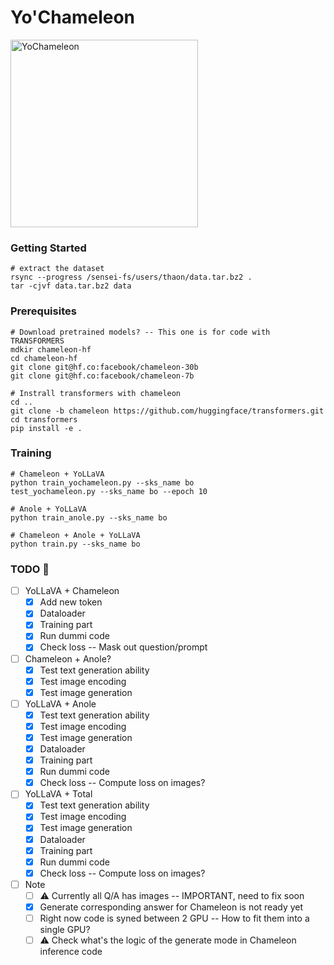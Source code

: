 # Yo'Chameleon

<img src="./images/yochameleon.png" alt="YoChameleon" width="300">

### Getting Started

```
# extract the dataset
rsync --progress /sensei-fs/users/thaon/data.tar.bz2 .
tar -cjvf data.tar.bz2 data
```

### Prerequisites

```
# Download pretrained models? -- This one is for code with TRANSFORMERS
mdkir chameleon-hf
cd chameleon-hf
git clone git@hf.co:facebook/chameleon-30b
git clone git@hf.co:facebook/chameleon-7b

# Instrall transformers with chameleon
cd ..
git clone -b chameleon https://github.com/huggingface/transformers.git
cd transformers
pip install -e .
```

### Training

```
# Chameleon + YoLLaVA
python train_yochameleon.py --sks_name bo
test_yochameleon.py --sks_name bo --epoch 10

# Anole + YoLLaVA
python train_anole.py --sks_name bo

# Chameleon + Anole + YoLLaVA
python train.py --sks_name bo
```



### TODO 📝

- [ ] YoLLaVA + Chameleon
	+ [x] Add new token
	+ [x] Dataloader
	+ [x] Training part
	+ [x] Run dummi code
	+ [x] Check loss -- Mask out question/prompt
- [ ] Chameleon + Anole?
	+ [x] Test text generation ability
	+ [x] Test image encoding
	+ [x] Test image generation
- [ ] YoLLaVA + Anole
	+ [x] Test text generation ability
	+ [x] Test image encoding
	+ [x] Test image generation
	+ [x] Dataloader
	+ [x] Training part
	+ [x] Run dummi code
	+ [x] Check loss -- Compute loss on images?
- [ ] YoLLaVA + Total
	+ [x] Test text generation ability
	+ [x] Test image encoding
	+ [x] Test image generation
	+ [x] Dataloader
	+ [x] Training part
	+ [x] Run dummi code
	+ [x] Check loss -- Compute loss on images?

- [ ] Note
	+ [ ] ⚠️ Currently all Q/A has images -- IMPORTANT, need to fix soon
	+ [x] Generate corresponding answer for Chameleon is not ready yet
	+ [ ] Right now code is syned between 2 GPU -- How to fit them into a single GPU?
	+ [ ] ⚠️ Check what's the logic of the generate mode in Chameleon inference code
